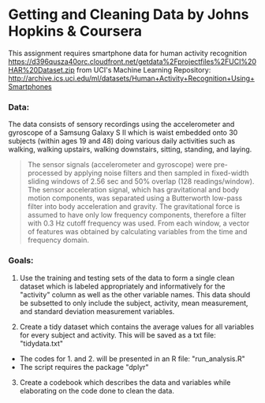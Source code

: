 # Getting and Cleaning Data by Johns Hopkins & Coursera

This assignment requires smartphone data for human activity recognition https://d396qusza40orc.cloudfront.net/getdata%2Fprojectfiles%2FUCI%20HAR%20Dataset.zip
from UCI's Machine Learning Repository: http://archive.ics.uci.edu/ml/datasets/Human+Activity+Recognition+Using+Smartphones

### Data:
The data consists of sensory recordings using the accelerometer and gyroscope of a Samsung Galaxy S II which is waist embedded onto 30 subjects (within ages 19 and 48) doing various daily activities such as walking, walking upstairs, walking downstairs, sitting, standing, and laying. 

> The sensor signals (accelerometer and gyroscope) were pre-processed by applying noise filters and then sampled in fixed-width sliding windows of 2.56 sec and 50% overlap (128 readings/window). The sensor acceleration signal, which has gravitational and body motion components, was separated using a Butterworth low-pass filter into body acceleration and gravity. The gravitational force is assumed to have only low frequency components, therefore a filter with 0.3 Hz cutoff frequency was used. From each window, a vector of features was obtained by calculating variables from the time and frequency domain. 

### Goals:
1. Use the training and testing sets of the data to form a single clean dataset which is labeled appropriately and informatively for the "activity" column as well as the other variable names. This data should be subsetted to only include the subject, activity, mean measurement, and standard deviation measurement variables.

2. Create a tidy dataset which contains the average values for all variables for every subject and activity. This will be saved as a txt file: "tidydata.txt"

* The codes for 1. and 2. will be presented in an R file: "run_analysis.R"
* The script requires the package "dplyr"

3. Create a codebook which describes the data and variables while elaborating on the code done to clean the data.
